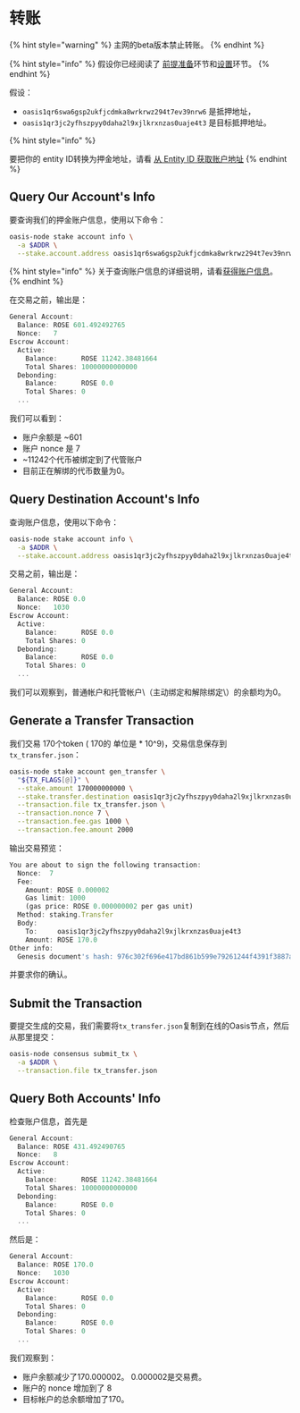 # 转账

{% hint style="warning" %}
主网的beta版本禁止转账。
{% endhint %}

{% hint style="info" %}
假设你已经阅读了 [前提准备](prerequisites.md)环节和[设置](.../setup.md)环节。
{% endhint %}

假设：

* `oasis1qr6swa6gsp2ukfjcdmka8wrkrwz294t7ev39nrw6` 是抵押地址，
* `oasis1qr3jc2yfhszpyy0daha2l9xjlkrxnzas0uaje4t3` 是目标抵押地址。

{% hint style="info" %}

要把你的 entity ID转换为押金地址，请看 [从 Entity ID 获取账户地址](address.md#obtain-account-address-from-entitys-id)
{% endhint %}

## Query Our Account's Info

要查询我们的押金账户信息，使用以下命令：

```bash
oasis-node stake account info \
  -a $ADDR \
  --stake.account.address oasis1qr6swa6gsp2ukfjcdmka8wrkrwz294t7ev39nrw6
```

{% hint style="info" %}
关于查询账户信息的详细说明，请看[获得账户信息](get-account-info.md)。
{% endhint %}

在交易之前，输出是：

```javascript
General Account:
  Balance: ROSE 601.492492765
  Nonce:   7
Escrow Account:
  Active:
    Balance:      ROSE 11242.38481664
    Total Shares: 10000000000000
  Debonding:
    Balance:      ROSE 0.0
    Total Shares: 0
  ...
```

我们可以看到：

* 账户余额是 ~601
* 账户 nonce 是 7
* ~11242个代币被绑定到了代管账户
* 目前正在解绑的代币数量为0。

## Query Destination Account's Info

查询账户信息，使用以下命令：
```bash
oasis-node stake account info \
  -a $ADDR \
  --stake.account.address oasis1qr3jc2yfhszpyy0daha2l9xjlkrxnzas0uaje4t3
```

交易之前，输出是：

```javascript
General Account:
  Balance: ROSE 0.0
  Nonce:   1030
Escrow Account:
  Active:
    Balance:      ROSE 0.0
    Total Shares: 0
  Debonding:
    Balance:      ROSE 0.0
    Total Shares: 0
  ...
```

我们可以观察到，普通帐户和托管帐户\（主动绑定和解除绑定\）的余额均为0。

## Generate a Transfer Transaction

我们交易 170个token \( 170的 单位是 \* 10^9\)，交易信息保存到 `tx_transfer.json`：

```bash
oasis-node stake account gen_transfer \
  "${TX_FLAGS[@]}" \
  --stake.amount 170000000000 \
  --stake.transfer.destination oasis1qr3jc2yfhszpyy0daha2l9xjlkrxnzas0uaje4t3 \
  --transaction.file tx_transfer.json \
  --transaction.nonce 7 \
  --transaction.fee.gas 1000 \
  --transaction.fee.amount 2000
```

输出交易预览：

```javascript
You are about to sign the following transaction:
  Nonce:  7
  Fee:
    Amount: ROSE 0.000002
    Gas limit: 1000
    (gas price: ROSE 0.000000002 per gas unit)
  Method: staking.Transfer
  Body:
    To:     oasis1qr3jc2yfhszpyy0daha2l9xjlkrxnzas0uaje4t3
    Amount: ROSE 170.0
Other info:
  Genesis document's hash: 976c302f696e417bd861b599e79261244f4391f3887a488212ee122ca7bbf0a8
```

并要求你的确认。

## Submit the Transaction

要提交生成的交易，我们需要将`tx_transfer.json`复制到在线的Oasis节点，然后从那里提交：

```bash
oasis-node consensus submit_tx \
  -a $ADDR \
  --transaction.file tx_transfer.json
```

## Query Both Accounts' Info
检查账户信息，首先是
```javascript
General Account:
  Balance: ROSE 431.492490765
  Nonce:   8
Escrow Account:
  Active:
    Balance:      ROSE 11242.38481664
    Total Shares: 10000000000000
  Debonding:
    Balance:      ROSE 0.0
    Total Shares: 0
  ...
```

然后是：

```javascript
General Account:
  Balance: ROSE 170.0
  Nonce:   1030
Escrow Account:
  Active:
    Balance:      ROSE 0.0
    Total Shares: 0
  Debonding:
    Balance:      ROSE 0.0
    Total Shares: 0
  ...
```

我们观察到：

* 账户余额减少了170.000002。 0.000002是交易费。
* 账户的 nonce 增加到了 8
* 目标帐户的总余额增加了170。

